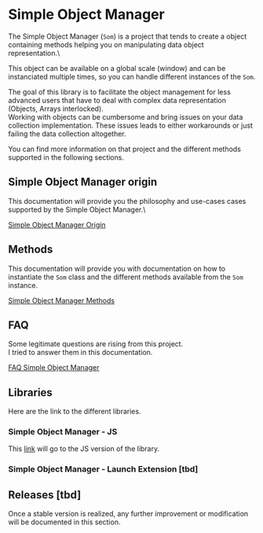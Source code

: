 # Simple Object Manager

The Simple Object Manager (`Som`) is a project that tends to create a object containing methods helping you on manipulating data object representation.\

This object can be available on a global scale (window) and can be instanciated multiple times, so you can handle different instances of the `Som`.

The goal of this library is to facilitate the object management for less advanced users that have to deal with complex data representation (Objects, Arrays interlocked).\
Working with objects can be cumbersome and bring issues on your data collection implementation. These issues leads to either workarounds or just failing the data collection altogether.

You can find more information on that project and the different methods supported in the following sections.

## Simple Object Manager origin

This documentation will provide you the philosophy and use-cases cases supported by the Simple Object Manager.\

[Simple Object Manager Origin](Simple_Object_Manager_Origin.md)

## Methods

This documentation will provide you with documentation on how to instantiate the `Som` class and the different methods available from the `Som` instance.

[Simple Object Manager Methods](Simple_Object_Manager_Methods.md)

## FAQ

Some legitimate questions are rising from this project.\
I tried to answer them in this documentation.

[FAQ Simple Object Manager](FAQ.md)

## Libraries

Here are the link to the different libraries.

### Simple Object Manager - JS

This [link](https://github.com/pitchmuc/Simple-Object-Manager/tree/main/Simple%20Object%20Manager%20-%20JS) will go to the JS version of the library.

### Simple Object Manager - Launch Extension [tbd]

## Releases [tbd]
Once a stable version is realized, any further improvement or modification will be documented in this section.
